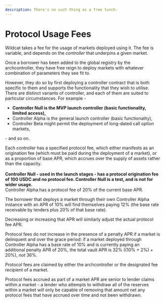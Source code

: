 ```yaml
---
description: There's no such thing as a free lunch.
---
```


# Protocol Usage Fees

Wildcat takes a fee for the usage of markets deployed using it. The fee is variable, and depends on the _controller_ that underpins a given market.

Once a borrower has been added to the global registry by the archcontroller, they have free reign to deploy markets with whatever combination of parameters they see fit to.

However, they do so by first deploying a controller contract that is both specific to them and supports the functionality that they wish to utilise. There are distinct variants of controller, and each of them are suited to particular circumstances. For example -&#x20;

* **Controller Null is the MVP launch controller (basic functionality, limited access),**
* Controller Alpha is the general launch controller (basic functionality),
* Controller Beta might permit the deployment of long-dated call option markets,

\- and so on.&#x20;

Each controller has a specified protocol fee, which either manifests as an origination fee (which must be paid during the deployment of a market), or as a proportion of base APR, which accrues over the supply of assets rather than the capacity.\
\
**Controller Null - used in the launch stages - has a protocol origination fee of 100 USDC and no protocol fee. Controller Null is a test, and is not for wider usage.**\
Controller Alpha has a protocol fee of 20% of the current base APR.

The borrower that deploys a market through their own Controller Alpha instance with an APR of 10% will find themselves paying 12% (the base rate receivable by lenders plus 20% of that base rate).

Decreasing or increasing that APR will similarly adjust the actual protocol fee APR.

Protocol fees do _not_ increase in the presence of a penalty APR if a market is delinquent and over the grace period: if a market deployed through Controller Alpha has a base rate of 10% and is currently paying an additional penalty APR of 20%, the total vault APR is 32% ((10% + 2%) + 20%), _not_ 36%.

Protocol fees are claimed by either the archcontroller or the designated fee recipient of a market.

Protocol fees accrued as part of a market APR are senior to lender claims within a market - a lender who attempts to withdraw all of the reserves within a market will only be capable of removing that amount net any protocol fees that have accrued over time and not been withdrawn.

